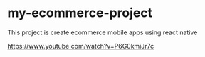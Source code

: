 # my-ecommerce-project
This project is create ecommerce mobile apps using react native

https://www.youtube.com/watch?v=P6G0kmiJr7c
